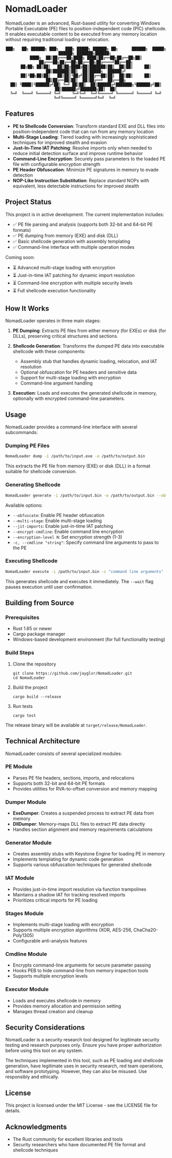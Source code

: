 # NomadLoader

NomadLoader is an advanced, Rust-based utility for converting Windows Portable Executable (PE) files to position-independent code (PIC) shellcode. It enables executable content to be executed from any memory location without requiring traditional loading or relocation.

<div align="center">
  
```
███╗   ██╗ ██████╗ ███╗   ███╗ █████╗ ██████╗ ██╗      ██████╗  █████╗ ██████╗ ███████╗██████╗ 
████╗  ██║██╔═══██╗████╗ ████║██╔══██╗██╔══██╗██║     ██╔═══██╗██╔══██╗██╔══██╗██╔════╝██╔══██╗
██╔██╗ ██║██║   ██║██╔████╔██║███████║██║  ██║██║     ██║   ██║███████║██║  ██║█████╗  ██████╔╝
██║╚██╗██║██║   ██║██║╚██╔╝██║██╔══██║██║  ██║██║     ██║   ██║██╔══██║██║  ██║██╔══╝  ██╔══██╗
██║ ╚████║╚██████╔╝██║ ╚═╝ ██║██║  ██║██████╔╝███████╗╚██████╔╝██║  ██║██████╔╝███████╗██║  ██║
╚═╝  ╚═══╝ ╚═════╝ ╚═╝     ╚═╝╚═╝  ╚═╝╚═════╝ ╚══════╝ ╚═════╝ ╚═╝  ╚═╝╚═════╝ ╚══════╝╚═╝  ╚═╝ 
```

</div>

## Features

- **PE to Shellcode Conversion**: Transform standard EXE and DLL files into position-independent code that can run from any memory location
- **Multi-Stage Loading**: Tiered loading with increasingly sophisticated techniques for improved stealth and evasion
- **Just-In-Time IAT Patching**: Resolve imports only when needed to reduce initial detection surface and improve runtime behavior
- **Command-Line Encryption**: Securely pass parameters to the loaded PE file with configurable encryption strength
- **PE Header Obfuscation**: Minimize PE signatures in memory to evade detection
- **NOP-Like Instruction Substitution**: Replace standard NOPs with equivalent, less detectable instructions for improved stealth

## Project Status

This project is in active development. The current implementation includes:

- ✅ PE file parsing and analysis (supports both 32-bit and 64-bit PE formats)
- ✅ PE dumping from memory (EXE) and disk (DLL)
- ✅ Basic shellcode generation with assembly templating
- ✅ Command-line interface with multiple operation modes

Coming soon:
- ⏳ Advanced multi-stage loading with encryption
- ⏳ Just-in-time IAT patching for dynamic import resolution
- ⏳ Command-line encryption with multiple security levels
- ⏳ Full shellcode execution functionality

## How It Works

NomadLoader operates in three main stages:

1. **PE Dumping**: Extracts PE files from either memory (for EXEs) or disk (for DLLs), preserving critical structures and sections.

2. **Shellcode Generation**: Transforms the dumped PE data into executable shellcode with these components:
   - Assembly stub that handles dynamic loading, relocation, and IAT resolution
   - Optional obfuscation for PE headers and sensitive data
   - Support for multi-stage loading with encryption
   - Command-line argument handling

3. **Execution**: Loads and executes the generated shellcode in memory, optionally with encrypted command-line parameters.

## Usage

NomadLoader provides a command-line interface with several subcommands:

### Dumping PE Files

```bash
NomadLoader dump -i /path/to/input.exe -o /path/to/output.bin
```

This extracts the PE file from memory (EXE) or disk (DLL) in a format suitable for shellcode conversion.

### Generating Shellcode

```bash
NomadLoader generate -i /path/to/input.bin -o /path/to/output.bin --obfuscate --multi-stage
```

Available options:

- `--obfuscate`: Enable PE header obfuscation
- `--multi-stage`: Enable multi-stage loading
- `--jit-imports`: Enable just-in-time IAT patching
- `--encrypt-cmdline`: Enable command line encryption
- `--encryption-level N`: Set encryption strength (1-3)
- `-c, --cmdline "string"`: Specify command line arguments to pass to the PE

### Executing Shellcode

```bash
NomadLoader execute -i /path/to/input.bin -c "command line arguments" --wait
```

This generates shellcode and executes it immediately. The `--wait` flag pauses execution until user confirmation.

## Building from Source

### Prerequisites

- Rust 1.65 or newer
- Cargo package manager
- Windows-based development environment (for full functionality testing)

### Build Steps

1. Clone the repository
   ```
   git clone https://github.com/jayglxr/NomadLoader.git
   cd NomadLoader
   ```

2. Build the project
   ```
   cargo build --release
   ```

3. Run tests
   ```
   cargo test
   ```

The release binary will be available at `target/release/NomadLoader`.

## Technical Architecture

NomadLoader consists of several specialized modules:

### PE Module
- Parses PE file headers, sections, imports, and relocations
- Supports both 32-bit and 64-bit PE formats
- Provides utilities for RVA-to-offset conversion and memory mapping

### Dumper Module
- **ExeDumper**: Creates a suspended process to extract PE data from memory
- **DllDumper**: Memory-maps DLL files to extract PE data directly
- Handles section alignment and memory requirements calculations

### Generator Module
- Creates assembly stubs with Keystone Engine for loading PE in memory
- Implements templating for dynamic code generation
- Supports various obfuscation techniques for generated shellcode

### IAT Module
- Provides just-in-time import resolution via function trampolines
- Maintains a shadow IAT for tracking resolved imports
- Prioritizes critical imports for PE loading

### Stages Module
- Implements multi-stage loading with encryption
- Supports multiple encryption algorithms (XOR, AES-256, ChaCha20-Poly1305)
- Configurable anti-analysis features

### Cmdline Module
- Encrypts command-line arguments for secure parameter passing
- Hooks PEB to hide command-line from memory inspection tools
- Supports multiple encryption levels

### Executor Module
- Loads and executes shellcode in memory
- Provides memory allocation and permission setting
- Manages thread creation and cleanup

## Security Considerations

NomadLoader is a security research tool designed for legitimate security testing and research purposes only. Ensure you have proper authorization before using this tool on any system.

The techniques implemented in this tool, such as PE loading and shellcode generation, have legitimate uses in security research, red team operations, and software prototyping. However, they can also be misused. Use responsibly and ethically.

## License

This project is licensed under the MIT License - see the LICENSE file for details.

## Acknowledgments

- The Rust community for excellent libraries and tools
- Security researchers who have documented PE file format and shellcode techniques